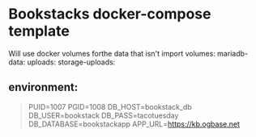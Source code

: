 # Bookstacks docker-compose template

Will use docker volumes forthe data that isn't import
volumes:
 mariadb-data:
 uploads:
 storage-uploads:



## environment:
> PUID=1007
> PGID=1008
> DB_HOST=bookstack_db
> DB_USER=bookstack
> DB_PASS=tacotuesday
> DB_DATABASE=bookstackapp
> APP_URL=https://kb.ogbase.net
